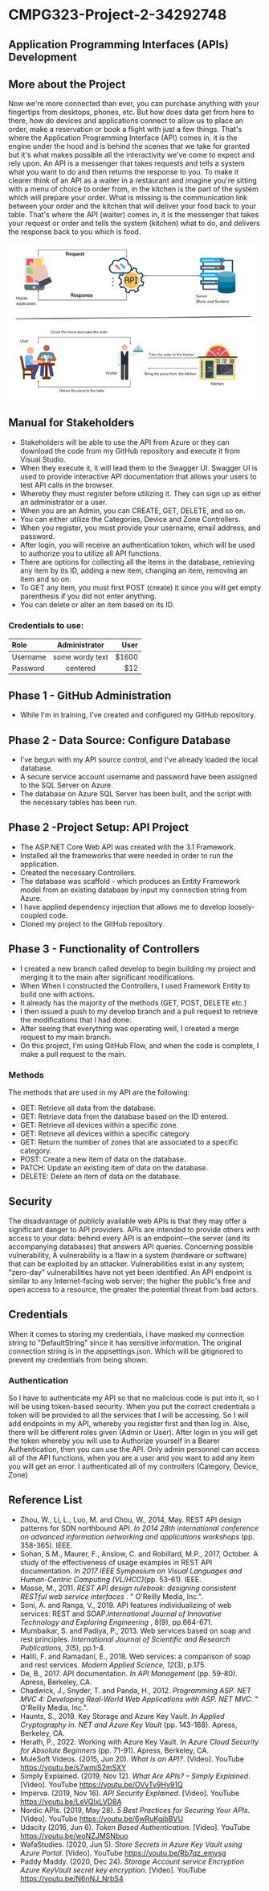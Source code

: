 # CMPG323-Project-2-34292748
## Application Programming Interfaces (APIs) Development

## More about the Project
Now we're more connected than ever, you can purchase anything with your fingertips from desktops, phones, etc. But how does data get from here to there, how do devices and applications connect to allow us to place an order, make a reservation or book a flight with just a few things. That's where the Application Programming Interface (API) comes in, it is the engine under the hood and is behind the scenes that we take for granted but it's what makes possible all the interactivity we've come to expect and rely upon. An API is a messenger that takes requests and tells a system what you want to do and then returns the response to you. To make it clearer think of an API as a waiter in a restaurant and imagine you're sitting with a menu of choice to order from, in the kitchen is the part of the system which will prepare your order. What is missing is the communication link between your order and the kitchen that will deliver your food back to your table. That's where the API (waiter) comes in, it is the messenger that takes your request or order and tells the system (kitchen) what to do, and delivers the response back to you which is food.

<img src="/Images/API.png" alt="API">

## Manual for Stakeholders
- Stakeholders will be able to use the API from Azure or they can download the code from my GitHub repository and execute it from Visual Studio.
- When they execute it, it will lead them to the Swagger UI. Swagger UI is used to provide interactive API documentation that allows your users to test API calls in the browser.
- Whereby they must register before utilizing it. They can sign up as either an administrator or a user.
- When you are an Admin, you can CREATE, GET, DELETE, and so on.
- You can either utilize the Categories, Device and Zone Controllers.
- When you register, you must provide your username, email address, and password.
- After login, you will receive an authentication token, which will be used to authorize you to utilize all API functions.
- There are options for collecting all the items in the database, retrieving any item by its ID, adding a new item, changing an item, removing an item and so on.
- To GET any item, you must first POST (create) it since you will get empty parenthesis if you did not enter anything.
- You can delete or alter an item based on its ID.

### Credentials to use:

| Role          | Administrator   | User |
| :------------ |:---------------:| -----:|
| Username      | some wordy text | $1600 |
| Password      | centered        |   $12 |


## Phase 1 - GitHub Administration
- While I'm in training, I've created and configured my GitHub repository.

## Phase 2 - Data Source: Configure Database
- I've begun with my API source control, and I've already loaded the local database.
- A secure service account username and password have been assigned to the SQL Server on Azure.
- The database on Azure SQL Server has been built, and the script with the necessary tables has been run.

## Phase 2 -Project Setup: API Project
- The ASP.NET Core Web API was created with the 3.1 Framework.
- Installed all the frameworks that were needed in order to run the application.
- Created the necessary Controllers. 
- The database was scaffold - which produces an Entity Framework model from an existing database by input my connection string from Azure.
- I have applied dependency injection that allows me to develop loosely-coupled code.
- Cloned my project to the GitHub repository.

## Phase 3 - Functionality of Controllers
- I created a new branch called develop to begin building my project and merging it to the main after significant modifications.
- When When I constructed the Controllers, I used Framework Entity to build one with actions.
- It already has the majority of the methods (GET, POST, DELETE etc.)
- I then issued a push to my develop branch and a pull request to retrieve the modifications that I had done.
- After seeing that everything was operating well, I created a merge request to my main branch.
- On this project, I'm using GitHub Flow, and when the code is complete, I make a pull request to the main.

### Methods
The methods that are used in my API are the following: 
- GET: Retrieve all data from the database.
- GET: Retrieve data from the database based on the ID entered.
- GET: Retrieve all devices within a specific zone.
- GET: Retrieve all devices within a specific category
- GET: Return the number of zones that are associated to a specific category.
- POST: Create a new item of data on the database.
- PATCH: Update an existing item of data on the database.
- DELETE: Delete an item of data on the database.

## Security
The disadvantage of publicly available web APIs is that they may offer a significant danger to API providers. APIs are intended to provide others with access to your data: behind every API is an endpoint—the server (and its accompanying databases) that answers API queries.  Concerning possible vulnerability, A vulnerability is a flaw in a system (hardware or software) that can be exploited by an attacker. Vulnerabilities exist in any system; "zero-day" vulnerabilities have not yet been identified. An API endpoint is similar to any Internet-facing web server; the higher the public's free and open access to a resource, the greater the potential threat from bad actors.

## Credentials
When it comes to storing my credentials, i have masked my connection string to "DefaultString" since it has sensitive information. The original connection string is in the appsettings.json. Which will be gitignored to prevent my credentials from being shown.

### Authentication 
So I have to authenticate my API so that no malicious code is put into it, so I will be using token-based security. When you put the correct credentials a token will be provided to all the services that I will be accessing. So I will add endpoints in my API, whereby you register first and then log in. Also, there will be different roles given (Admin or User). After login in you will get the token whereby you will use to Authorize yourself in a Bearer Authentication, then you can use the API. Only admin personnel can access all of the API functions, when you are a user and you want to add any item you will get an error. I authenticated all of my controllers (Category, Device, Zone)


## Reference List
- Zhou, W., Li, L., Luo, M. and Chou, W., 2014, May. REST API design patterns for SDN northbound API. <i> In 2014 28th international conference on advanced information networking and applications workshops </i> (pp. 358-365). IEEE.
- Sohan, S.M., Maurer, F., Anslow, C. and Robillard, M.P., 2017, October. A study of the effectiveness of usage examples in REST API documentation.<i> In 2017 IEEE Symposium on Visual Languages and Human-Centric Computing (VL/HCC)</i>(pp. 53-61). IEEE.
- Masse, M., 2011.<i> REST API design rulebook: designing consistent RESTful web service interfaces </i>. " O'Reilly Media, Inc.".
- Soni, A. and Ranga, V., 2019. API features individualizing of web services: REST and SOAP.<i>International Journal of Innovative Technology and Exploring Engineering </i>, 8(9), pp.664-671.
- Mumbaikar, S. and Padiya, P., 2013. Web services based on soap and rest principles.<i> International Journal of Scientific and Research Publications, 3</i>(5), pp.1-4.
- Halili, F. and Ramadani, E., 2018. Web services: a comparison of soap and rest services. <i>Modern Applied Science, 12</i>(3), p.175.
- De, B., 2017. API documentation. <i>In API Management </i>(pp. 59-80). Apress, Berkeley, CA.
- Chadwick, J., Snyder, T. and Panda, H., 2012. <i>Programming ASP. NET MVC 4: Developing Real-World Web Applications with ASP. NET MVC</i>. " O'Reilly Media, Inc.".
- Haunts, S., 2019. Key Storage and Azure Key Vault.<i> In Applied Cryptography in. NET and Azure Key Vault </i>(pp. 143-168). Apress, Berkeley, CA.
- Herath, P., 2022. Working with Azure Key Vault. <i>In Azure Cloud Security for Absolute Beginners</i> (pp. 71-91). Apress, Berkeley, CA.
- MuleSoft Videos. (2015, Jun 20). <i> What is an API?</i>. [Video]. YouTube https://youtu.be/s7wmiS2mSXY <br></li>
- Simply Explained. (2019, Nov 12).<i> What Are APIs? – Simply Explained</i>. [Video]. YouTube https://youtu.be/OVvTv9Hy91Q <br></li>
- Imperva. (2019, Nov 16).<i> API Security Explained</i>. [Video]. YouTube https://youtu.be/LeVQlxLVD8A<br></li>
- Nordic APIs. (2019, May 28).<i> 5 Best Practices for Securing Your APIs</i>. [Video]. YouTube https://youtu.be/6wRuKgjbBVU<br></li>
- Udacity (2016, Jun 6).<i> Token Based Authentication</i>. [Video]. YouTube https://youtu.be/woNZJMSNbuo <br></li>
- WafaStudies. (2020, Jun 5).<i> Store Secrets in Azure Key Vault using Azure Portal</i>. [Video]. YouTube https://youtu.be/Rb7qz_emvsg<br></li>
- Paddy Maddy. (2020, Dec 24).<i> Storage Account service Encryption Azure KeyVault secret key encryption</i>. [Video]. YouTube https://youtu.be/N6nNJ_NrbS4<br>
